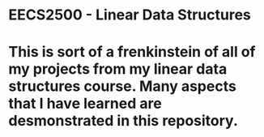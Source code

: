 # EECS2500 - Linear Data Structures

# This is sort of a frenkinstein of all of my projects from my linear data structures course. Many aspects that I have learned are desmonstrated in this repository.

